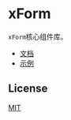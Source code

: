 # xForm
`xForm`核心组件库。

- [文档](https://dongls.github.io/xForm/)
- [示例](https://dongls.github.io/xForm/example.html)

## License
[MIT](LICENSE)